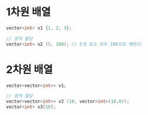 # 1차원 배열 
```cpp
vector<int> v1 {1, 2, 3};

// 정적 할당 
vector<int> v2 (5, 100); // 5개 요소 모두 100으로 채운다.
```

# 2차원 배열 
``` cpp
vector<vector<int>> v1;

// 정적 할당 
vector<vector<int>> v2 (10, vector<int>(10,0));
vector<int> v3[10];
```